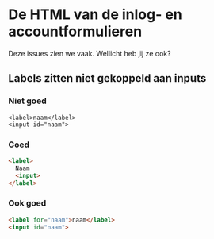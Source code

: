 # De HTML van de inlog- en accountformulieren

Deze issues zien we vaak. Wellicht heb jij ze ook?

## Labels zitten niet gekoppeld aan inputs

### Niet goed
````
<label>naam</label>
<input id="naam">
````

### Goed
````html
<label>
  Naam
  <input>
</label>
````

### Ook goed
````html
<label for="naam">naam</label>
<input id="naam">
````
